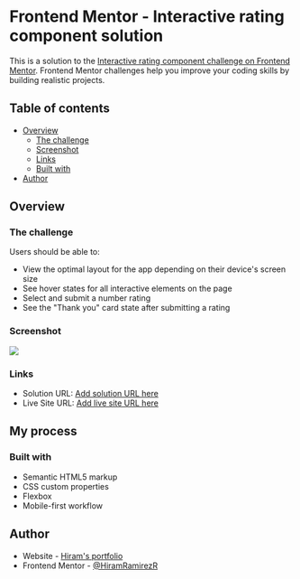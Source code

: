 # Frontend Mentor - Interactive rating component solution

This is a solution to the [Interactive rating component challenge on Frontend Mentor](https://www.frontendmentor.io/challenges/interactive-rating-component-koxpeBUmI). Frontend Mentor challenges help you improve your coding skills by building realistic projects.

## Table of contents

- [Overview](#overview)
  - [The challenge](#the-challenge)
  - [Screenshot](#screenshot)
  - [Links](#links)
  - [Built with](#built-with)
- [Author](#author)

## Overview

### The challenge

Users should be able to:

- View the optimal layout for the app depending on their device's screen size
- See hover states for all interactive elements on the page
- Select and submit a number rating
- See the "Thank you" card state after submitting a rating

### Screenshot

![](images/screenshot.jpg)

### Links

- Solution URL: [Add solution URL here](https://www.frontendmentor.io/solutions/html-css-and-javascript-8X5edqLOQq/)
- Live Site URL: [Add live site URL here](https://hr-interactive-rating-component.netlify.app/)

## My process

### Built with

- Semantic HTML5 markup
- CSS custom properties
- Flexbox
- Mobile-first workflow

## Author

- Website - [Hiram's portfolio](hiramramirezr.github.io/profile/)
- Frontend Mentor - [@HiramRamirezR](https://www.frontendmentor.io/profile/HiramRamirezR)
